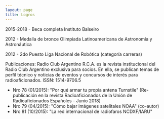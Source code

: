 ```yaml
---
layout: page
title: Logros
---
```


2015-2018 - Beca completa Instituto Balseiro 

2012 - Medalla de bronce Olimpiada Latinoamericana de Astronomía y Astronáutica 

2012 - 2do Puesto Liga Nacional de Robótica (categoría carreras) 

Publicaciones: Radio Club Argentino R.C.A. es la revista institucional del Radio Club Argentino exclusiva para socios. En ella, se publican temas de perfil técnico y noticias de eventos y concursos de interés para radioaficionados. ISSN: 1514-9706.5 
- Nro 78 (01/2015): "Por qué armar tu propia antena Turnstile" (Re-publicación en la revista Radioaficionados de la Unión de Radioaficionados Españoles - Junio 2018) 
- Nro 79 (04/2015): "Cómo bajar imágenes satelitales NOAA" (co-autor)
- Nro 81 (10/2015): "La red internacional de radiofaros NCDXF/IARU"